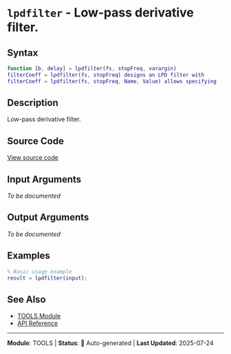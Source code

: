 # `lpdfilter` - Low-pass derivative filter.

## Syntax

```matlab
function [b, delay] = lpdfilter(fs, stopFreq, varargin)
filterCoeff = lpdfilter(fs, stopFreq) designs an LPD filter with
filterCoeff = lpdfilter(fs, stopFreq, Name, Value) allows specifying
```

## Description

Low-pass derivative filter.

## Source Code

[View source code](../../../src/tools/lpdfilter.m)

## Input Arguments

*To be documented*

## Output Arguments

*To be documented*

## Examples

```matlab
% Basic usage example
result = lpdfilter(input);
```

## See Also

- [TOOLS Module](README.md)
- [API Reference](../README.md)

---

**Module**: TOOLS | **Status**: 🔄 Auto-generated | **Last Updated**: 2025-07-24
